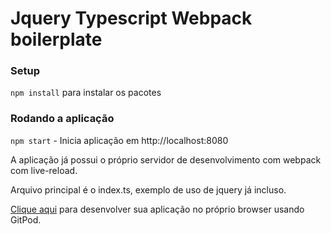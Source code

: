 # Jquery Typescript Webpack boilerplate

### Setup
`npm install` para instalar os pacotes

### Rodando a aplicação
`npm start` - Inicia aplicação em http://localhost:8080

A aplicação já possui o próprio servidor de desenvolvimento com webpack com live-reload.

Arquivo principal é o index.ts, exemplo de uso de jquery já incluso.

[Clique aqui](https://gitpod.io/#https://github.com/alanjhonnes/mjv-jquery-typescript) para desenvolver sua aplicação no próprio browser usando GitPod.
